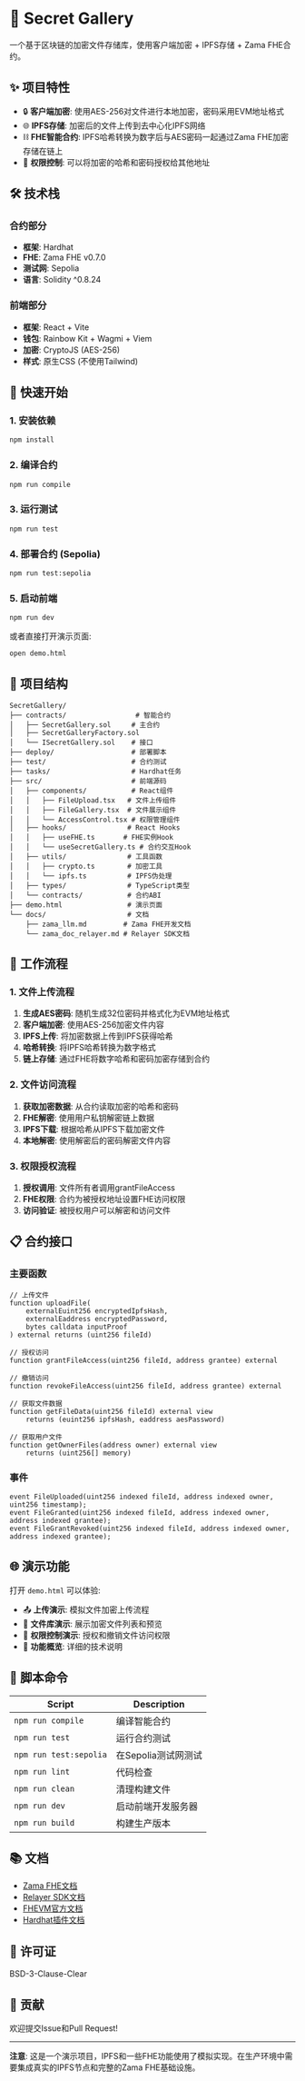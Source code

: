 # 🔐 Secret Gallery

一个基于区块链的加密文件存储库，使用客户端加密 + IPFS存储 + Zama FHE合约。

## ✨ 项目特性

- 🔒 **客户端加密**: 使用AES-256对文件进行本地加密，密码采用EVM地址格式
- 🌐 **IPFS存储**: 加密后的文件上传到去中心化IPFS网络
- ⛓️ **FHE智能合约**: IPFS哈希转换为数字后与AES密码一起通过Zama FHE加密存储在链上
- 🤝 **权限控制**: 可以将加密的哈希和密码授权给其他地址

## 🛠️ 技术栈

### 合约部分
- **框架**: Hardhat
- **FHE**: Zama FHE v0.7.0 
- **测试网**: Sepolia
- **语言**: Solidity ^0.8.24

### 前端部分  
- **框架**: React + Vite
- **钱包**: Rainbow Kit + Wagmi + Viem
- **加密**: CryptoJS (AES-256)
- **样式**: 原生CSS (不使用Tailwind)

## 🚀 快速开始

### 1. 安装依赖

```bash
npm install
```

### 2. 编译合约

```bash
npm run compile
```

### 3. 运行测试

```bash
npm run test
```

### 4. 部署合约 (Sepolia)

```bash
npm run test:sepolia
```

### 5. 启动前端

```bash
npm run dev
```

或者直接打开演示页面:
```bash
open demo.html
```

## 📁 项目结构

```
SecretGallery/
├── contracts/                 # 智能合约
│   ├── SecretGallery.sol     # 主合约
│   ├── SecretGalleryFactory.sol
│   └── ISecretGallery.sol    # 接口
├── deploy/                   # 部署脚本
├── test/                     # 合约测试
├── tasks/                    # Hardhat任务
├── src/                      # 前端源码
│   ├── components/           # React组件
│   │   ├── FileUpload.tsx   # 文件上传组件
│   │   ├── FileGallery.tsx  # 文件展示组件
│   │   └── AccessControl.tsx # 权限管理组件
│   ├── hooks/               # React Hooks
│   │   ├── useFHE.ts       # FHE实例Hook
│   │   └── useSecretGallery.ts # 合约交互Hook
│   ├── utils/               # 工具函数
│   │   ├── crypto.ts        # 加密工具
│   │   └── ipfs.ts          # IPFS伪处理
│   ├── types/               # TypeScript类型
│   └── contracts/           # 合约ABI
├── demo.html                # 演示页面
└── docs/                    # 文档
    ├── zama_llm.md         # Zama FHE开发文档  
    └── zama_doc_relayer.md # Relayer SDK文档
```

## 🔐 工作流程

### 1. 文件上传流程
1. **生成AES密码**: 随机生成32位密码并格式化为EVM地址格式
2. **客户端加密**: 使用AES-256加密文件内容
3. **IPFS上传**: 将加密数据上传到IPFS获得哈希
4. **哈希转换**: 将IPFS哈希转换为数字格式
5. **链上存储**: 通过FHE将数字哈希和密码加密存储到合约

### 2. 文件访问流程  
1. **获取加密数据**: 从合约读取加密的哈希和密码
2. **FHE解密**: 使用用户私钥解密链上数据
3. **IPFS下载**: 根据哈希从IPFS下载加密文件
4. **本地解密**: 使用解密后的密码解密文件内容

### 3. 权限授权流程
1. **授权调用**: 文件所有者调用grantFileAccess
2. **FHE权限**: 合约为被授权地址设置FHE访问权限
3. **访问验证**: 被授权用户可以解密和访问文件

## 📋 合约接口

### 主要函数

```solidity
// 上传文件
function uploadFile(
    externalEuint256 encryptedIpfsHash,
    externalEaddress encryptedPassword, 
    bytes calldata inputProof
) external returns (uint256 fileId)

// 授权访问
function grantFileAccess(uint256 fileId, address grantee) external

// 撤销访问  
function revokeFileAccess(uint256 fileId, address grantee) external

// 获取文件数据
function getFileData(uint256 fileId) external view 
    returns (euint256 ipfsHash, eaddress aesPassword)

// 获取用户文件
function getOwnerFiles(address owner) external view 
    returns (uint256[] memory)
```

### 事件

```solidity
event FileUploaded(uint256 indexed fileId, address indexed owner, uint256 timestamp);
event FileGranted(uint256 indexed fileId, address indexed owner, address indexed grantee);
event FileGrantRevoked(uint256 indexed fileId, address indexed owner, address indexed grantee);
```

## 🌐 演示功能

打开 `demo.html` 可以体验:

- 📤 **上传演示**: 模拟文件加密上传流程
- 📂 **文件库演示**: 展示加密文件列表和预览
- 🔐 **权限控制演示**: 授权和撤销文件访问权限
- 📖 **功能概览**: 详细的技术说明

## 📜 脚本命令

| Script             | Description              |
| ------------------ | ------------------------ |
| `npm run compile`  | 编译智能合约    |
| `npm run test`     | 运行合约测试            |
| `npm run test:sepolia` | 在Sepolia测试网测试 |
| `npm run lint`     | 代码检查       |
| `npm run clean`    | 清理构建文件    |
| `npm run dev`      | 启动前端开发服务器 |
| `npm run build`    | 构建生产版本 |

## 📚 文档

- [Zama FHE文档](docs/zama_llm.md)
- [Relayer SDK文档](docs/zama_doc_relayer.md) 
- [FHEVM官方文档](https://docs.zama.ai/fhevm)
- [Hardhat插件文档](https://docs.zama.ai/protocol/solidity-guides/development-guide/hardhat)

## 📄 许可证

BSD-3-Clause-Clear

## 🤝 贡献

欢迎提交Issue和Pull Request!

---

**注意**: 这是一个演示项目，IPFS和一些FHE功能使用了模拟实现。在生产环境中需要集成真实的IPFS节点和完整的Zama FHE基础设施。
